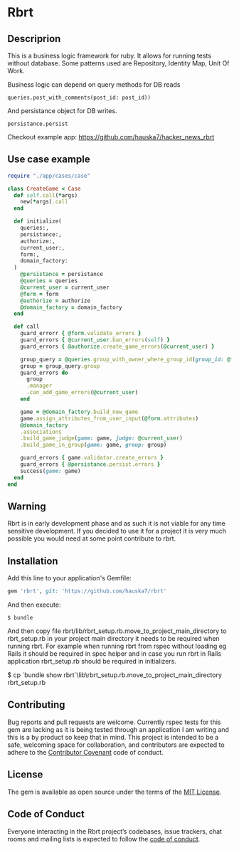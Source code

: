 # Rbrt

## Descriprion

This is a business logic framework for ruby. It allows for running tests without database. Some patterns used are Repository, Identity Map, Unit Of Work.

Business logic can depend on query methods for DB reads

  `queries.post_with_comments(post_id: post_id))`
  
And persistance object for DB writes.

  `persistance.persist`
  
Checkout example app: https://github.com/hauska7/hacker_news_rbrt

## Use case example

```ruby
require "./app/cases/case"

class CreateGame < Case
  def self.call(*args)
    new(*args).call
  end

  def initialize(
    queries:,
    persistance:,
    authorize:,
    current_user:,
    form:,
    domain_factory:
  )
    @persistance = persistance
    @queries = queries
    @current_user = current_user
    @form = form
    @authorize = authorize
    @domain_factory = domain_factory
  end

  def call
    guard_errorr { @form.validate_errors }
    guard_errors { @current_user.ban_errors(self) }
    guard_errors { @authorize.create_game_errors(@current_user) }

    group_query = @queries.group_with_owner_where_group_id(group_id: @form.group_db_id)
    group = group_query.group
    guard_errors do
      group
      .manager
      .can_add_game_errors(@current_user)
    end

    game = @domain_factory.build_new_game
    game.assign_attributes_from_user_input(@form.attributes)                                                                              
    @domain_factory
    .associations
    .build_game_judge(game: game, judge: @current_user)
    .build_game_in_group(game: game, group: group)

    guard_errors { game.validator.create_errors }
    guard_errors { @persistance.persist.errors }
    success(game: game)
  end
end                
```

## Warning

Rbrt is in early development phase and as such it is not viable for any time sensitive development. If you decided to use it for a project it is very much possible you would need at some point contribute to rbrt.

## Installation

Add this line to your application's Gemfile:

```ruby
gem 'rbrt', git: 'https://github.com/hauska7/rbrt'
```

And then execute:

    $ bundle

And then copy file rbrt/lib/rbrt_setup.rb.move_to_project_main_directory to rbrt_setup.rb in your project main directory it needs to be required when running rbrt. For example when running rbrt from rspec without loading eg Rails it should be required in spec helper and in case you run rbrt in Rails application rbrt_setup.rb should be required in initializers.

   $ cp \`bundle show rbrt\`\lib\rbrt_setup.rb.move_to_project_main_directory rbrt_setup.rb

## Contributing

Bug reports and pull requests are welcome. Currently rspec tests for this gem are lacking as it is being tested through an application I am writing and this is a by product so keep that in mind. This project is intended to be a safe, welcoming space for collaboration, and contributors are expected to adhere to the [Contributor Covenant](http://contributor-covenant.org) code of conduct.

## License

The gem is available as open source under the terms of the [MIT License](https://opensource.org/licenses/MIT).

## Code of Conduct

Everyone interacting in the Rbrt project’s codebases, issue trackers, chat rooms and mailing lists is expected to follow the [code of conduct](https://github.com/hauska7/rbrt/blob/master/CODE_OF_CONDUCT.md).
